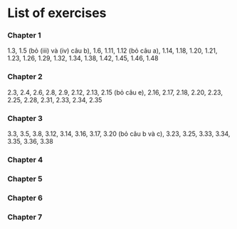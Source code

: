 # List of exercises
### Chapter 1
1.3, 1.5 (bỏ (iii) và (iv) câu b), 1.6, 1.11, 1.12 (bỏ câu a), 1.14, 1.18, 1.20, 1.21, 1.23, 1.26, 1.29, 1.32, 1.34, 1.38, 1.42, 1.45, 1.46, 1.48

### Chapter 2
2.3, 2.4, 2.6, 2.8, 2.9, 2.12, 2.13, 2.15 (bỏ câu e), 2.16, 2.17, 2.18, 2.20, 2.23, 2.25, 2.28, 2.31, 2.33, 2.34, 2.35

### Chapter 3
3.3, 3.5, 3.8, 3.12, 3.14, 3.16, 3.17, 3.20 (bỏ câu b và c), 3.23, 3.25, 3.33, 3.34, 3.35, 3.36, 3.38

### Chapter 4

### Chapter 5

### Chapter 6

### Chapter 7